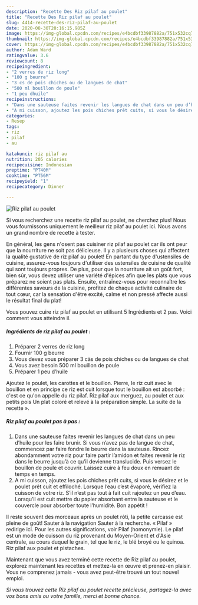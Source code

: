 ```yaml
---
description: "Recette Des Riz pilaf au poulet"
title: "Recette Des Riz pilaf au poulet"
slug: 4414-recette-des-riz-pilaf-au-poulet
date: 2020-08-30T20:16:15.985Z
image: https://img-global.cpcdn.com/recipes/e4bcdbf33987882a/751x532cq70/riz-pilaf-au-poulet-photo-principale-de-la-recette.jpg
thumbnail: https://img-global.cpcdn.com/recipes/e4bcdbf33987882a/751x532cq70/riz-pilaf-au-poulet-photo-principale-de-la-recette.jpg
cover: https://img-global.cpcdn.com/recipes/e4bcdbf33987882a/751x532cq70/riz-pilaf-au-poulet-photo-principale-de-la-recette.jpg
author: Adam Ward
ratingvalue: 3.6
reviewcount: 8
recipeingredient:
- "2 verres de riz long"
- "100 g beurre"
- "3 cs de pois chiches ou de langues de chat"
- "500 ml bouillon de poule"
- "1 peu dhuile"
recipeinstructions:
- "Dans une sauteuse faites revenir les langues de chat dans un peu d’huile pour les faire brunir. Si vous n’avez pas de langue de chat, commencez par faire fondre le beurre dans la sauteuse. Rincez abondamment votre riz pour faire partir l’amidon et faites revenir le riz dans le beurre jusqu’à ce qu’il devienne translucide. Puis versez le bouillon de poule et couvrir. Laissez cuire à feu doux en remuant de temps en temps."
- "A mi cuisson, ajoutez les pois chiches prêt cuits, si vous le désirez et le poulet prêt cuit et effiloché. Lorsque l’eau c’est évaporé, vérifiez la cuisson de votre riz. S’il n’est pas tout à fait cuit rajoutez un peu d’eau. Lorsqu’il est cuit mettre du papier absorbant entre la sauteuse et le couvercle pour absorber toute l’humidité. Bon appétit !"
categories:
- Resep
tags:
- riz
- pilaf
- au

katakunci: riz pilaf au 
nutrition: 205 calories
recipecuisine: Indonesian
preptime: "PT40M"
cooktime: "PT56M"
recipeyield: "1"
recipecategory: Dinner

---
```



![Riz pilaf au poulet](https://img-global.cpcdn.com/recipes/e4bcdbf33987882a/751x532cq70/riz-pilaf-au-poulet-photo-principale-de-la-recette.jpg)

Si vous recherchez une recette riz pilaf au poulet, ne cherchez plus! Nous vous fournissons uniquement le meilleur riz pilaf au poulet ici. Nous avons un grand nombre de recette à tester.

En général, les gens n'osent pas cuisiner riz pilaf au poulet car ils ont peur que la nourriture ne soit pas délicieuse. Il y a plusieurs choses qui affectent la qualité gustative de riz pilaf au poulet! En partant du type d'ustensiles de cuisine, assurez-vous toujours d'utiliser des ustensiles de cuisine de qualité qui sont toujours propres. De plus, pour que la nourriture ait un goût fort, bien sûr, vous devez utiliser une variété d'épices afin que les plats que vous préparez ne soient pas plats. Ensuite, entraînez-vous pour reconnaître les différentes saveurs de la cuisine, profitez de chaque activité culinaire de tout cœur, car la sensation d'être excité, calme et non pressé affecte aussi le résultat final du plat!

<!--inarticleads1-->

Vous pouvez cuire riz pilaf au poulet en utilisant 5 Ingrédients et 2 pas. Voici comment vous atteindre il.

##### Ingrédients de riz pilaf au poulet :

1. Préparer 2 verres de riz long
1. Fournir 100 g beurre
1. Vous devez vous préparer 3 càs de pois chiches ou de langues de chat
1. Vous avez besoin 500 ml bouillon de poule
1. Préparer 1 peu d’huile


Ajoutez le poulet, les carottes et le bouillon. Pierre, le riz cuit avec le bouillon et en principe ce riz est cuit lorsque tout le bouillon est absorbé : c&#39;est ce qu&#39;on appelle du riz pilaf. Riz pilaf aux merguez, au poulet et aux petits pois Un plat coloré et relevé à la préparation simple. La suite de la recette ». 

<!--inarticleads2-->

##### Riz pilaf au poulet pas à pas :

1. Dans une sauteuse faites revenir les langues de chat dans un peu d’huile pour les faire brunir. Si vous n’avez pas de langue de chat, commencez par faire fondre le beurre dans la sauteuse. Rincez abondamment votre riz pour faire partir l’amidon et faites revenir le riz dans le beurre jusqu’à ce qu’il devienne translucide. Puis versez le bouillon de poule et couvrir. Laissez cuire à feu doux en remuant de temps en temps.
1. A mi cuisson, ajoutez les pois chiches prêt cuits, si vous le désirez et le poulet prêt cuit et effiloché. Lorsque l’eau c’est évaporé, vérifiez la cuisson de votre riz. S’il n’est pas tout à fait cuit rajoutez un peu d’eau. Lorsqu’il est cuit mettre du papier absorbant entre la sauteuse et le couvercle pour absorber toute l’humidité. Bon appétit !


Il reste souvent des morceaux après un poulet rôti, la petite carcasse est pleine de goût! Sauter à la navigation Sauter à la recherche. « Pilaf » redirige ici. Pour les autres significations, voir Pilaf (homonymie). Le pilaf est un mode de cuisson du riz provenant du Moyen-Orient et d&#39;Asie centrale, au cours duquel le grain, tel que le riz, le blé broyé ou le quinoa. Riz pilaf aux poulet et pistaches. 

<!--inarticleads1-->

<p>
Maintenant que vous avez terminé cette recette de Riz pilaf au poulet, explorez maintenant les recettes et mettez-la en œuvre et prenez-en plaisir. Vous ne comprenez jamais - vous avez peut-être trouvé un tout nouvel emploi.
</p>

<p>
<i>Si vous trouvez cette Riz pilaf au poulet recette précieuse, partagez-la avec vos bons amis ou votre famille, merci et bonne chance.</i>
</p>
